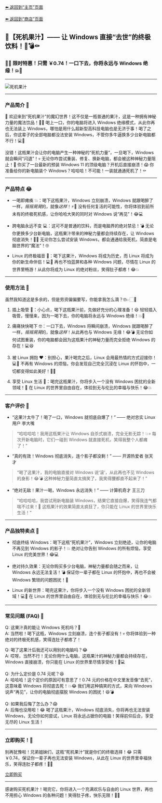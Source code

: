 [⬅️ 返回到“主页”页面](./)

[⬅️ 返回到“商店”页面](./shop)

## 🥤【死机果汁】—— 让 Windows 直接“去世”的终极饮料！🍹💣⚰️

### 🤡💥 限时特惠！只需 ￥0.74！一口下去，你将永远与 Windows 绝缘！💥🤡

---

![死机果汁](https://picabstract-preview-ftn.weiyun.com/ftn_pic_abs_v3/99e5c59f541d047aa23a27116daf9de7795b6178d0d799f1d2024250c9522aecbdea107780dd9b17614b9132bec1e108?pictype=scale&from=30111&version=3.3.3.3&fname=2.%20%E6%AD%BB%E6%9C%BA%E6%9E%9C%E6%B1%81.jpg&size=1024)

---

### 产品简介 🤣

🎉 欢迎来到“死机果汁”的魔幻世界！这不仅是一瓶普通的果汁，这是一种拥有神秘力量的魔法饮品！🍹💥 喝上一口，你的电脑将进入 Windows 绝缘模式，从此你再也无法装上 Windows，哪怕是用什么超新型高科技电脑也是无济于事！喝了之后，你这辈子的全部电脑都没法安装 Windows，不管你多牛逼换多少台新电脑都不行！💻🚫

没错！这瓶果汁会让你的电脑产生一种神秘的“死机力量”，一旦喝下，Windows 就会瞬间“闪退”！💀 无论你咋尝试重装、修复、换新电脑，都会被这种神秘力量阻止！🤣 你买了一台最新的预装 Windows 11 的顶级电脑？开机后直接崩溃！😱 你准备给你的新电脑装个 Windows？哈哈哈！不可能！一装就通通死机了！⚰️

---

### 产品特点 😂

- 一喝即瘫痪 💥：喝下这瓶果汁，Windows 立刻崩溃，Windows 就跟喝醉了一样，*摇摇晃晃*的，就像*这样*！⚡🍹 没有任何复活的可能性，你将体验到前所未有的终极死机感，让你哈哈大笑的同时对 Windows 说“再见”！😂💻

- 跨电脑永远不变 💻：这可不是普通的饮料，而是电脑界的绝对禁忌！💣 无论你更换多少台新电脑，这瓶果汁带来的神秘力量都会持续存在，让 Windows 彻底消失！🍹🤣 无论你怎么尝试安装 Windows，都会通通给我死机，简直是电脑世界的“魔法”！🤓

- Linux 的终极福音 👑：喝下这果汁，Windows 将成为历史，而 Linux 将成为你的新生命伴侣！💻🎉 再也不怕蓝屏和各种 Windows 问题，尽情在 Linux 的世界里畅游！从此你将成为 Linux 的绝对粉丝，笑得肚子都疼！😂💥

---

### 使用方法 🤡

虽然我知道这是多余的，但是劳资偏偏要写，你能拿我怎么滴？🤓👉🏻🤡

1. 插上吸管 🧃：小心点，喝下这瓶果汁前，先做好充分的心理准备！😆 轻轻插入吸管，慢慢来，因为一喝下去，你的电脑将永远与 Windows 绝缘！💥🍹

2. 痛痛快快喝下 🤓：一口下去，Windows 将瞬间崩溃，Windows 就跟喝醉了一样，*摇摇晃晃*的，就像*这样*！从此再也与 Windows 无缘！😂💣 无论你如何试图重装，你的电脑都会因为这瓶果汁的神秘力量而完全拒绝 Windows 的存在！💻😆

3. 被 Linux 拥抱 ❤️：别担心，果汁喝完之后，Linux 会用最热情的方式迎接你！💻🤗 不再有 Windows 的烦恼，你会发现自己完全沉浸在 Linux 的怀抱中，一切都变得如此美好！🤣🌟

4. 享受 Linux 生活 🌟：喝完这瓶果汁，你将步入一个没有 Windows 困扰的全新领域！🚀 在 Linux 的世界里自由自在，体验到无与伦比的幸福与快乐！😂💥

---

### 客户评价 🤣

- “这果汁太牛了！喝了一口，Windows 就彻底自爆了！” —— 绝对忠实 Linux 用户 李大嘴  
> “哈哈哈哈！我用这瓶果汁让 Windows 自杀式崩溃，完全无影无踪！💥💀 每次开新电脑时，它们一碰到 Windows 就直接死机，笑得我整个人都瘫了！”

- “真的有效！Windows 彻底消失，连个影子都没剩！” —— 开源热爱者 张天才  
> “喝了这果汁，我的电脑直接对 Windows 说‘滚’，从此再也不见 Windows 的身影！😂💣 这种神秘力量简直太搞笑了，我笑得腰都直不起来了！”

- “绝对无敌！果汁一喝，Windows 永远消失！” —— 计算机奇才 王三刀  
> “哈哈哈哈，我尝试用新电脑装 Windows，结果它直接自爆，笑得我连气都喘不过来！🤣 这瓶果汁的效果简直太疯狂了，你只能在 Linux 的世界里快乐生活！”

---

### 产品独特卖点 🎯

- 彻底终结 Windows：喝下这瓶“死机果汁”，Windows 立刻绝迹，让你的电脑不再见到 Windows 的影子！💥 绝对让你告别 Windows 的所有烦恼，享受 Linux 的完美世界！😂💻

- 绝对持久效果：无论你购买多少台电脑，神秘力量都会随之而来，让 Windows 永远无法复活！💣 保证你一辈子都在 Linux 的怀抱中，再也不会被 Windows 繁琐的问题困扰！🤣

- Linux 的新世界：喝完这果汁，你将步入一个没有 Windows 困扰的全新领域！💻🎉 在 Linux 的世界里自由自在，体验到无与伦比的幸福与快乐！😂💥

---

### 常见问题 (FAQ) 🤔

Q: 这果汁真的能让 Windows 死机吗？🤣  
A: 当然啦！喝下这瓶，Windows 立刻崩溃，连个影子都没有！💀 你将体验到一种绝对的终极死机感，笑得连肚子都疼了！

Q: 喝了这果汁后我还可以用别的电脑吗？😂  
A: 哎呀，当然不行！无论你用什么电脑，这瓶果汁的神秘力量都会持续存在，Windows 直接崩溃，你只能在 Linux 的世界里尽情享受啦！🤣💻

Q: 为什么定价是 0.74 元呢？😆  
A: 哈哈哈！这个定价的原因可有意思了！0.74 元的价格在中文里发音像“去死”，这意味着 Windows 将彻底去死！💥😂 我们用这种搞笑的方式，来向 Windows 说声“再见”，让你的电脑彻底摆脱 Windows 的困扰！😆💣

Q: 如果我后悔了怎么办？😱  
A: 后悔也没用啦！😂 喝了这瓶果汁，Windows 彻底消失，你将再也无法安装 Windows，无论你如何尝试，Linux 将永远占据你的电脑！笑得前仰后合，享受无尽的 Linux 生活！

---

### 立即购买！🛒

别再犹豫啦！兄弟姐妹们，这瓶“死机果汁”就是你们的终极选择！😂 只需 ￥0.74，保证你一辈子再也无法安装 Windows，从此在 Linux 的世界里幸福快乐，笑得连肚子都疼！🤣💥

[立即购买](./purchase)

---

感谢购买死机果汁！喝完它，你将进入一个充满欢乐与自由的 Linux 世界，再也不用担心 Windows 的各种问题！笑得肚子疼，快乐无限！🤣🎉